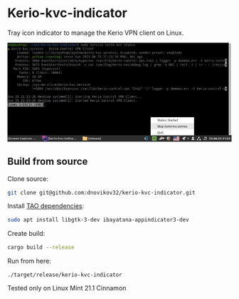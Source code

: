 # Kerio-kvc-indicator

Tray icon indicator to manage the Kerio VPN client on Linux.

![alt text](resources/screen.jpg)

## Build from source

Clone source:
```bash
git clone git@github.com:dnovikov32/kerio-kvc-indicator.git
```

Install [TAO dependencies](https://github.com/tauri-apps/tao): 
```bash
sudo apt install libgtk-3-dev ibayatana-appindicator3-dev
```

Create build:
```bash
cargo build --release
```

Run from here:
```
./target/release/kerio-kvc-indicator
```

Tested only on Linux Mint 21.1 Cinnamon

